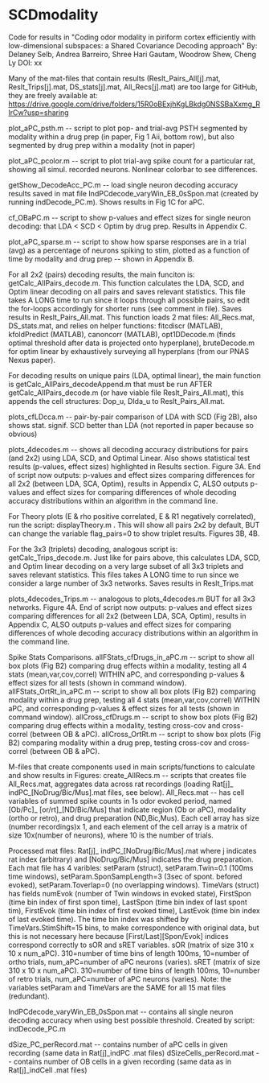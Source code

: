 # SCDmodality
Code for results in "Coding odor modality in piriform cortex efficiently with low-dimensional subspaces: a Shared Covariance Decoding approach" 
By: Delaney Selb, Andrea Barreiro, Shree Hari Gautam, Woodrow Shew, Cheng Ly
DOI: xx

Many of the mat-files that contain results (Reslt_Pairs_All[j].mat, Reslt_Trips[j].mat, DS_stats[j].mat, All_Recs[j].mat) are too large for GitHub, they are freely available at: https://drive.google.com/drive/folders/15R0oBExjhKgLBkdg0NSSBaXxmg_RlrCw?usp=sharing

plot_aPC_psth.m -- script to plot pop- and trial-avg PSTH segmented by modality within a drug prep (in paper, Fig 1 Aii, bottom row), but also segmented by drug prep within a modality (not in paper)

plot_aPC_pcolor.m -- script to plot trial-avg spike count for a particular rat, showing all simul. recorded neurons. Nonlinear colorbar to see differences.

getShow_DecodeAcc_PC.m -- load single neuron decoding accuracy results saved in mat file IndPCdecode_varyWin_EB_0sSpon.mat (created by running indDecode_PC.m). Shows results in Fig 1C for aPC.

cf_OBaPC.m -- script to show p-values and effect sizes for single neuron decoding: that LDA < SCD < Optim by drug prep. Results in Appendix C.

plot_aPC_sparse.m -- script to show how sparse responses are in a trial (avg) as a percentage of neurons spiking to stim, plotted as a function of time by modality and drug prep -- shown in Appendix B.

For all 2x2 (pairs) decoding results, the main funciton is: getCalc_AllPairs_decode.m. This function calculates the LDA, SCD, and Optim linear decoding on all pairs and saves relevant statistics. 
This file takes A LONG time to run since it loops through all possible pairs, so edit the for-loops accordingly for shorter runs (see comment in file). Saves results in Reslt_Pairs_All.mat. 
This function loads 2 mat files: All_Recs.mat, DS_stats.mat, and relies on helper functions: fitcdiscr (MATLAB), kfoldPredict (MATLAB), canoncorr (MATLAB), opt1DDecode.m (finds optimal threshold after data is projected onto hyperplane), bruteDecode.m for optim linear by exhaustively surveying all hyperplans (from our PNAS Nexus paper).

For decoding results on unique pairs (LDA, optimal linear), the main function is getCalc_AllPairs_decodeAppend.m that must be run AFTER getCalc_AllPairs_decode.m (or have viable file Reslt_Pairs_All.mat), this appends the cell structures: Dop_u, Dlda_u to Reslt_Pairs_All.mat. 

plots_cfLDcca.m -- pair-by-pair comparison of LDA with SCD (Fig 2B), also shows stat. signif. SCD better than LDA (not reported in paper because so obvious)

plots_4decodes.m -- shows all decoding accuracy distributions for pairs (and 2x2) using LDA, SCD, and Optimal Linear.  Also shows statistical test results (p-values, effect sizes) highlighted in Results section. Figure 3A. 
End of script now outputs: p-values and effect sizes comparing differences for all 2x2 (between LDA, SCA, Optim), results in Appendix C, ALSO outputs p-values and effect sizes for comparing differences of whole decoding accuracy distributions within an algorithm in the command line.

For Theory plots (E & rho positive correlated, E & R1 negatively correlated), run the script: displayTheory.m . This will show all pairs 2x2 by default, BUT can change the variable flag_pairs=0 to show triplet results. 
Figures 3B, 4B. 

For the 3x3 (triplets) decoding, analogous script is: getCalc_Trips_decode.m. Just like for pairs above, this calculates LDA, SCD, and Optim linear decoding on a very large subset of all 3x3 triplets and saves relevant statistics. 
This files takes A LONG time to run since we consider a large number of 3x3 networks.  Saves results in Reslt_Trips.mat

plots_4decodes_Trips.m -- analogous to plots_4decodes.m BUT for all 3x3 networks. Figure 4A. End of script now outputs: p-values and effect sizes comparing differences for all 2x2 (between LDA, SCA, Optim), results in Appendix C, ALSO outputs p-values and effect sizes for comparing differences of whole decoding accuracy distributions within an algorithm in the command line.

Spike Stats Comparisons.
allFStats_cfDrugs_in_aPC.m -- script to show all box plots (Fig B2) comparing drug effects within a modality, testing all 4 stats (mean,var,cov,correl) WITHIN aPC, and corresponding p-values & effect sizes for all tests (shown in command window).
allFStats_OrtRt_in_aPC.m -- script to show all box plots (Fig B2) comparing modality within a drug prep, testing all 4 stats (mean,var,cov,correl) WITHIN aPC, and corresponding p-values & effect sizes for all tests (shown in command window).
allCross_cfDrugs.m -- script to show box plots (Fig B2) comparing drug effects within a modality, testing cross-cov and cross-correl (between OB & aPC). 
allCross_OrtRt.m -- script to show box plots (Fig B2) comparing modality within a drug prep, testing cross-cov and cross-correl (between OB & aPC).

M-files that create components used in main scripts/functions to calculate and show results in Figures:
create_AllRecs.m -- scripts that creates file All_Recs.mat, aggregates data across rat recordings (loading Rat[j]_ indPC_[NoDrug/Bic/Mus].mat files, see below). 
All_Recs.mat -- has cell variables of summed spike counts in 1s odor evoked period, named [Ob/Pc]_ [or/rt]_[ND/Bic/Mus] that indicate region (Ob or aPC), modality (ortho or retro), and drug preparation (ND,Bic,Mus). Each cell array has size (number recordings)x 1, and each element of the cell array is a matrix of size 10x(number of neurons), where 10 is the number of trials.

Processed mat files: Rat[j]_ indPC_[NoDrug/Bic/Mus].mat where j indicates rat index (arbitrary) and [NoDrug/Bic/Mus] indicates the drug preparation. 
Each mat file has 4 varibles: setParam (struct), setParam.Twin=0.1 (100ms time windows), setParam.SponSampLength=3 (3sec of spont. befored evoked), setParam.Toverlap=0 (no overlapping windows). 
TimeVars (struct) has fields numEvok (number of Twin windows in evoked state), FirstSpon (time bin index of first spon time), LastSpon (time bin index of last spont tim), FirstEvok (time bin index of first evoked time), LastEvok (time bin index of last evoked time). 
The time bin index was shifted by TimeVars.StimShift=15 bins, to make correspondence with original data, but this is not necessary here because [First/Last][Spon/Evok] indices correspond correctly to sOR and sRET variables. 
sOR (matrix of size 310 x 10 x num_aPC). 310=number of time bins of length 100ms, 10=number of ortho trials, num_aPC=number of aPC neurons (varies). 
sRET (matrix of size 310 x 10 x num_aPC). 310=number of time bins of length 100ms, 10=number of retro trials, num_aPC=number of aPC neurons (varies). 
Note: the variables setParam and TimeVars are the SAME for all 15 mat files (redundant). 

IndPCdecode_varyWin_EB_0sSpon.mat -- contains all single neuron decoding accuracy when using best possible threshold. Created by script: indDecode_PC.m

dSize_PC_perRecord.mat -- contains number of aPC cells in given recording (same data in Rat[j]_indPC .mat files)
dSizeCells_perRecord.mat -- contains number of OB cells in a given recording (same data as in Rat[j]_indCell .mat files)
